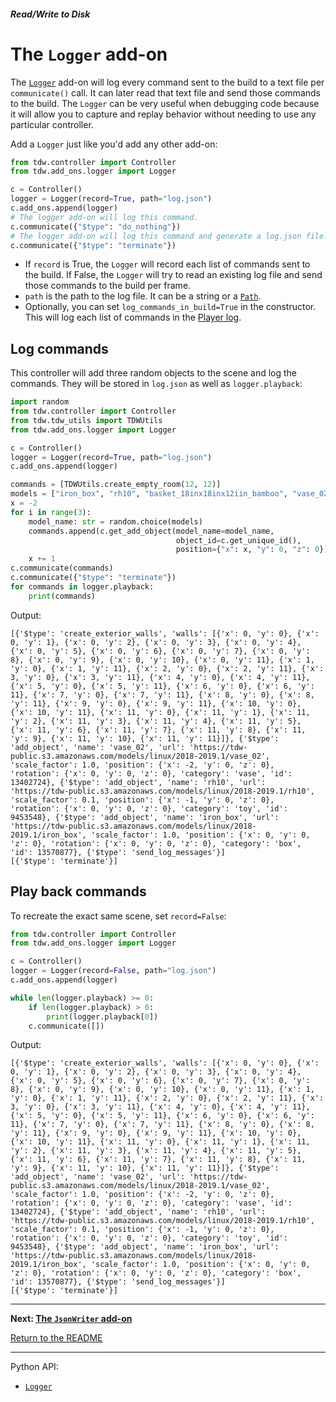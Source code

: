 ##### Read/Write to Disk

# The `Logger` add-on

The [`Logger`](../../python/add_ons/logger.md) add-on will log every command sent to the build to a text file per `communicate()` call. It can later read that text file and send those commands to the build. The `Logger` can be very useful when debugging code because it will allow you to capture and replay behavior without needing to use any particular controller.

Add a `Logger` just like you'd add any other add-on:

```python
from tdw.controller import Controller
from tdw.add_ons.logger import Logger

c = Controller()
logger = Logger(record=True, path="log.json")
c.add_ons.append(logger)
# The logger add-on will log this command.
c.communicate({"$type": "do_nothing"})
# The logger add-on will log this command and generate a log.json file.
c.communicate({"$type": "terminate"})
```

- If `record` is True, the `Logger` will record each list of commands sent to the build. If False, the `Logger` will try to read an existing log file and send those commands to the build per frame.
- `path` is the path to the log file. It can be a string or a [`Path`](https://docs.python.org/3/library/pathlib.html).
- Optionally, you can set `log_commands_in_build=True` in the constructor. This will log each list of commands in the [Player log](https://docs.unity3d.com/Manual/LogFiles.html).

## Log commands

This controller will add three random objects to the scene and log the commands. They will be stored in `log.json` as well as `logger.playback`:

```python
import random
from tdw.controller import Controller
from tdw.tdw_utils import TDWUtils
from tdw.add_ons.logger import Logger

c = Controller()
logger = Logger(record=True, path="log.json")
c.add_ons.append(logger)

commands = [TDWUtils.create_empty_room(12, 12)]
models = ["iron_box", "rh10", "basket_18inx18inx12iin_bamboo", "vase_02"]
x = -2
for i in range(3):
    model_name: str = random.choice(models)
    commands.append(c.get_add_object(model_name=model_name,
                                     object_id=c.get_unique_id(),
                                     position={"x": x, "y": 0, "z": 0}))
    x += 1
c.communicate(commands)
c.communicate({"$type": "terminate"})
for commands in logger.playback:
    print(commands)
```

Output:

```
[{'$type': 'create_exterior_walls', 'walls': [{'x': 0, 'y': 0}, {'x': 0, 'y': 1}, {'x': 0, 'y': 2}, {'x': 0, 'y': 3}, {'x': 0, 'y': 4}, {'x': 0, 'y': 5}, {'x': 0, 'y': 6}, {'x': 0, 'y': 7}, {'x': 0, 'y': 8}, {'x': 0, 'y': 9}, {'x': 0, 'y': 10}, {'x': 0, 'y': 11}, {'x': 1, 'y': 0}, {'x': 1, 'y': 11}, {'x': 2, 'y': 0}, {'x': 2, 'y': 11}, {'x': 3, 'y': 0}, {'x': 3, 'y': 11}, {'x': 4, 'y': 0}, {'x': 4, 'y': 11}, {'x': 5, 'y': 0}, {'x': 5, 'y': 11}, {'x': 6, 'y': 0}, {'x': 6, 'y': 11}, {'x': 7, 'y': 0}, {'x': 7, 'y': 11}, {'x': 8, 'y': 0}, {'x': 8, 'y': 11}, {'x': 9, 'y': 0}, {'x': 9, 'y': 11}, {'x': 10, 'y': 0}, {'x': 10, 'y': 11}, {'x': 11, 'y': 0}, {'x': 11, 'y': 1}, {'x': 11, 'y': 2}, {'x': 11, 'y': 3}, {'x': 11, 'y': 4}, {'x': 11, 'y': 5}, {'x': 11, 'y': 6}, {'x': 11, 'y': 7}, {'x': 11, 'y': 8}, {'x': 11, 'y': 9}, {'x': 11, 'y': 10}, {'x': 11, 'y': 11}]}, {'$type': 'add_object', 'name': 'vase_02', 'url': 'https://tdw-public.s3.amazonaws.com/models/linux/2018-2019.1/vase_02', 'scale_factor': 1.0, 'position': {'x': -2, 'y': 0, 'z': 0}, 'rotation': {'x': 0, 'y': 0, 'z': 0}, 'category': 'vase', 'id': 13402724}, {'$type': 'add_object', 'name': 'rh10', 'url': 'https://tdw-public.s3.amazonaws.com/models/linux/2018-2019.1/rh10', 'scale_factor': 0.1, 'position': {'x': -1, 'y': 0, 'z': 0}, 'rotation': {'x': 0, 'y': 0, 'z': 0}, 'category': 'toy', 'id': 9453548}, {'$type': 'add_object', 'name': 'iron_box', 'url': 'https://tdw-public.s3.amazonaws.com/models/linux/2018-2019.1/iron_box', 'scale_factor': 1.0, 'position': {'x': 0, 'y': 0, 'z': 0}, 'rotation': {'x': 0, 'y': 0, 'z': 0}, 'category': 'box', 'id': 13570877}, {'$type': 'send_log_messages'}]
[{'$type': 'terminate'}]
```

## Play back commands

To recreate the exact same scene, set `record=False`:

```python
from tdw.controller import Controller
from tdw.add_ons.logger import Logger

c = Controller()
logger = Logger(record=False, path="log.json")
c.add_ons.append(logger)

while len(logger.playback) >= 0:
    if len(logger.playback) > 0:
        print(logger.playback[0])
    c.communicate([])
```

Output:

```
[{'$type': 'create_exterior_walls', 'walls': [{'x': 0, 'y': 0}, {'x': 0, 'y': 1}, {'x': 0, 'y': 2}, {'x': 0, 'y': 3}, {'x': 0, 'y': 4}, {'x': 0, 'y': 5}, {'x': 0, 'y': 6}, {'x': 0, 'y': 7}, {'x': 0, 'y': 8}, {'x': 0, 'y': 9}, {'x': 0, 'y': 10}, {'x': 0, 'y': 11}, {'x': 1, 'y': 0}, {'x': 1, 'y': 11}, {'x': 2, 'y': 0}, {'x': 2, 'y': 11}, {'x': 3, 'y': 0}, {'x': 3, 'y': 11}, {'x': 4, 'y': 0}, {'x': 4, 'y': 11}, {'x': 5, 'y': 0}, {'x': 5, 'y': 11}, {'x': 6, 'y': 0}, {'x': 6, 'y': 11}, {'x': 7, 'y': 0}, {'x': 7, 'y': 11}, {'x': 8, 'y': 0}, {'x': 8, 'y': 11}, {'x': 9, 'y': 0}, {'x': 9, 'y': 11}, {'x': 10, 'y': 0}, {'x': 10, 'y': 11}, {'x': 11, 'y': 0}, {'x': 11, 'y': 1}, {'x': 11, 'y': 2}, {'x': 11, 'y': 3}, {'x': 11, 'y': 4}, {'x': 11, 'y': 5}, {'x': 11, 'y': 6}, {'x': 11, 'y': 7}, {'x': 11, 'y': 8}, {'x': 11, 'y': 9}, {'x': 11, 'y': 10}, {'x': 11, 'y': 11}]}, {'$type': 'add_object', 'name': 'vase_02', 'url': 'https://tdw-public.s3.amazonaws.com/models/linux/2018-2019.1/vase_02', 'scale_factor': 1.0, 'position': {'x': -2, 'y': 0, 'z': 0}, 'rotation': {'x': 0, 'y': 0, 'z': 0}, 'category': 'vase', 'id': 13402724}, {'$type': 'add_object', 'name': 'rh10', 'url': 'https://tdw-public.s3.amazonaws.com/models/linux/2018-2019.1/rh10', 'scale_factor': 0.1, 'position': {'x': -1, 'y': 0, 'z': 0}, 'rotation': {'x': 0, 'y': 0, 'z': 0}, 'category': 'toy', 'id': 9453548}, {'$type': 'add_object', 'name': 'iron_box', 'url': 'https://tdw-public.s3.amazonaws.com/models/linux/2018-2019.1/iron_box', 'scale_factor': 1.0, 'position': {'x': 0, 'y': 0, 'z': 0}, 'rotation': {'x': 0, 'y': 0, 'z': 0}, 'category': 'box', 'id': 13570877}, {'$type': 'send_log_messages'}]
[{'$type': 'terminate'}]
```

***

**Next: [The `JsonWriter` add-on](json.md)**

[Return to the README](../../../README.md)

***

Python API:

- [`Logger`](../../python/add_ons/logger.md)